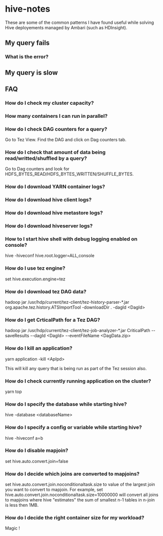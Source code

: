 # hive-notes

These are some of the common patterns I have found useful while solving Hive deployements managed by Ambari (such as HDInsight).

## My query fails

### What is the error?

### 

## My query is slow


## FAQ

### How do I check my cluster capacity?

### How many containers I can run in parallel?

### How do I check DAG counters for a query?
Go to Tez View. Find the DAG and click on Dag counters tab.

### How do I check that amount of data being read/writted/shuffled by a query?
Go to Dag counters and look for HDFS_BYTES_READ/HDFS_BYTES_WRITTEN/SHUFFLE_BYTES.

### How do I download YARN container logs?

### How do I download hive client logs?

### How do I download hive metastore logs?

### How do I download hiveserver logs?

### How to I start hive shell with debug logging enabled on console?
hive -hiveconf hive.root.logger=ALL,console

### How do I use tez engine?
set hive.execution.engine=tez

### How do I download tez DAG data?
hadoop jar /usr/hdp/current/tez-client/tez-history-parser-*.jar org.apache.tez.history.ATSImportTool -downloadDir . -dagId \<DagId\>

### How do I get CrticalPath for a Tez DAG?
hadoop jar /usr/hdp/current/tez-client/tez-job-analyzer-*.jar CriticalPath --saveResults --dagId \<DagId\> --eventFileName \<DagData.zip\>

### How do I kill an application?
yarn application -kill \<ApIpd\>

This will kill any query that is being run as part of the Tez session also.

### How do I check currently running application on the cluster?
yarn top

### How do I specify the database while starting hive?
hive -database \<databaseName\>

### How do I specify a config or variable while starting hive?
hive -hiveconf a=b

### How do I disable mapjoin?
set hive.auto.convert.join=false

### How do I decide which joins are converted to mapjoins?
set hive.auto.convert.join.noconditionaltask.size to value of the largest join you want to convert to mapjoin. For example, set hive.auto.convert.join.noconditionaltask.size=10000000 will convert all joins to mapjoins where hive "estimates" the sum of smallest n-1 tables in n-join is less then 1MB.

### How do I decide the right container size for my workload?
Magic ! 
